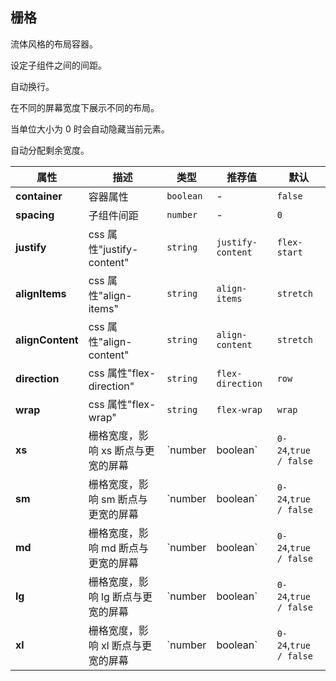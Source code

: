 ## 栅格

流体风格的布局容器。

<ex-code name="ex-grid-basic">

设定子组件之间的间距。

</ex-code>

<ex-code name="ex-grid-fluid">

自动换行。

</ex-code>

<ex-code name="ex-grid-responsive">

在不同的屏幕宽度下展示不同的布局。

</ex-code>

<ex-code name="ex-grid-hidden">

当单位大小为 0 时会自动隐藏当前元素。

</ex-code>

<ex-code name="ex-grid-autoWidth">

自动分配剩余宽度。

</ex-code>

<ex-footer edit-link="https://github.com/geist-org/vue/edit/master/docs/zh-cn/components/grid.md">

| 属性             | 描述                               | 类型               | 推荐值                | 默认         |
| ---------------- | ---------------------------------- | ------------------ | --------------------- | ------------ |
| **container**    | 容器属性                           | `boolean`          | -                     | `false`      |
| **spacing**      | 子组件间距                         | `number`           | -                     | `0`          |
| **justify**      | css 属性"justify-content"          | `string`           | `justify-content`     | `flex-start` |
| **alignItems**   | css 属性"align-items"              | `string`           | `align-items`         | `stretch`    |
| **alignContent** | css 属性"align-content"            | `string`           | `align-content`       | `stretch`    |
| **direction**    | css 属性"flex-direction"           | `string`           | `flex-direction`      | `row`        |
| **wrap**         | css 属性"flex-wrap"                | `string`           | `flex-wrap`           | `wrap`       |
| **xs**           | 栅格宽度，影响 xs 断点与更宽的屏幕 | `number | boolean` | `0-24`,`true / false` | `false`      |
| **sm**           | 栅格宽度，影响 sm 断点与更宽的屏幕 | `number | boolean` | `0-24`,`true / false` | `false`      |
| **md**           | 栅格宽度，影响 md 断点与更宽的屏幕 | `number | boolean` | `0-24`,`true / false` | `false`      |
| **lg**           | 栅格宽度，影响 lg 断点与更宽的屏幕 | `number | boolean` | `0-24`,`true / false` | `false`      |
| **xl**           | 栅格宽度，影响 xl 断点与更宽的屏幕 | `number | boolean` | `0-24`,`true / false` | `false`      |

</ex-footer>
